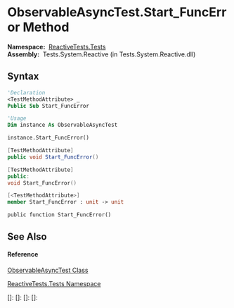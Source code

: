 # ObservableAsyncTest.Start\_FuncError Method

**Namespace:**  [ReactiveTests.Tests](ReactiveTests.Tests\ReactiveTests.Tests.md)  
**Assembly:**  Tests.System.Reactive (in Tests.System.Reactive.dll)

## Syntax

```vb
'Declaration
<TestMethodAttribute> _
Public Sub Start_FuncError
```

```vb
'Usage
Dim instance As ObservableAsyncTest

instance.Start_FuncError()
```

```csharp
[TestMethodAttribute]
public void Start_FuncError()
```

```c++
[TestMethodAttribute]
public:
void Start_FuncError()
```

```fsharp
[<TestMethodAttribute>]
member Start_FuncError : unit -> unit 
```

```jscript
public function Start_FuncError()
```

## See Also

#### Reference

[ObservableAsyncTest Class](ObservableAsyncTest\ObservableAsyncTest.md)

[ReactiveTests.Tests Namespace](ReactiveTests.Tests\ReactiveTests.Tests.md)

[]: 
[]: 
[]: 
[]: 